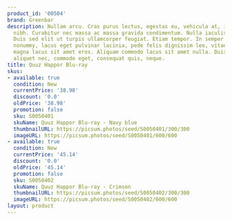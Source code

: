 ```yaml
---
product_id: '00504'
brand: Greenbar
description: Nullam arcu. Cras purus lectus, egestas eu, vehicula at, imperdiet sed,
  nibh. Curabitur nec massa ac massa gravida condimentum. Nulla iaculis egestas magna.
  Duis sed elit ut turpis ullamcorper feugiat. Etiam tempor. In semper bibendum libero.Proin
  nonummy, lacus eget pulvinar lacinia, pede felis dignissim leo, vitae tristique
  magna lacus sit amet eros. Aliquam commodo lacus sit amet nulla. Duis sapien sem,
  aliquet nec, commodo eget, consequat quis, neque.
title: Quuz Happor Blu-ray
skus:
- available: true
  condition: New
  currentPrice: '38.98'
  discount: '0.0'
  oldPrice: '38.98'
  promotion: false
  sku: S0050401
  skuName: Quuz Happor Blu-ray - Navy blue
  thumbnailURL: https://picsum.photos/seed/S0050401/300/300
  imageURL: https://picsum.photos/seed/S0050401/600/600
- available: true
  condition: New
  currentPrice: '45.14'
  discount: '0.0'
  oldPrice: '45.14'
  promotion: false
  sku: S0050402
  skuName: Quuz Happor Blu-ray - Crimson
  thumbnailURL: https://picsum.photos/seed/S0050402/300/300
  imageURL: https://picsum.photos/seed/S0050402/600/600
layout: product
---
```

